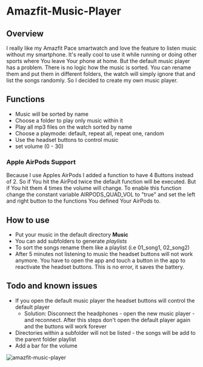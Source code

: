 # Amazfit-Music-Player

## Overview
I really like my Amazfit Pace smartwatch and love the feature to listen music without my smartphone. It's really cool to use it while running or doing other sports where You leave Your phone at home. But the default music player has a problem. There is no logic how the music is sorted. You can rename them and put them in different folders, the watch will simply ignore that and list the songs randomly. So I decided to create my own music player.

## Functions
* Music will be sorted by name
* Choose a folder to play only music within it
* Play all mp3 files on the watch sorted by name
* Choose a playmode: default, repeat all, repeat one, random
* Use the headset buttons to control music
* set volume (0 - 30)

### Apple AirPods Support
Because I use Apples AirPods I added a function to have 4 Buttons instead of 2. So if You hit the AirPod twice the default function will be executed. But if You hit them 4 times the volume will change. To enable this function change the constant variable AIRPODS_QUAD_VOL to "true" and set the left and right button to the functions You defined Your AirPods to.

## How to use
* Put your music in the default directory **Music**
* You can add subfolders to generate *playlists*
* To sort the songs rename them like a playlist (i.e 01_song1, 02_song2)
* After 5 minutes not listening to music the headset buttons will not work anymore. You have to open the app and touch a button in the app to reactivate the headset buttons. This is no error, it saves the battery.

## Todo and known issues
* If you open the default music player the headset buttons will control the default player
  * Solution: Disconnect the headphones - open the new music player - and reconnect. After this steps don't open the default player again and the buttons will work forever
* Directories within a subfolder will not be listed - the songs will be add to the parent folder playlist
* Add a bar for the volume

![amazfit-music-player](https://user-images.githubusercontent.com/19289439/46221779-aa7d3d80-c34e-11e8-9b84-f78be819936a.jpg)

